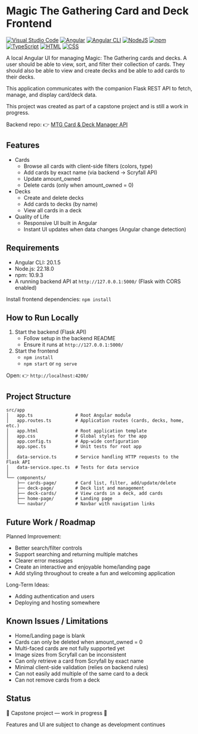 # Magic The Gathering Card and Deck Frontend
[![Visual Studio Code](https://custom-icon-badges.demolab.com/badge/Visual%20Studio%20Code-0078d7.svg?logo=vsc&logoColor=white)](#)
[![Angular](https://img.shields.io/badge/Angular-%23DD0031.svg?logo=angular&logoColor=white)](#)
[![Angular CLI](https://img.shields.io/badge/Angular_CLI-DD0031?logo=angular&logoColor=white)](#)
[![NodeJS](https://img.shields.io/badge/Node.js-6DA55F?logo=node.js&logoColor=white)](#)
[![npm](https://img.shields.io/badge/npm-CB3837?logo=npm&logoColor=fff)](#)
[![TypeScript](https://img.shields.io/badge/TypeScript-3178C6?logo=typescript&logoColor=fff)](#)
[![HTML](https://img.shields.io/badge/HTML-%23E34F26.svg?logo=html5&logoColor=white)](#)
[![CSS](https://img.shields.io/badge/CSS-639?logo=css&logoColor=fff)](#)

A local Angular UI for managing Magic: The Gathering cards and decks. A user should be able to view, sort, 
and filter their collection of cards. They should also be able to view and create decks and be able to add cards
to their decks.

This application communicates with the companion Flask REST API to fetch, manage, and display card/deck data.

This project was created as part of a capstone project and is still a work in progress.

Backend repo: 👉 [MTG Card & Deck Manager API](https://github.com/EricBrown589/NCLab-Python-Capstone-Backend)

## Features

* Cards
  * Browse all cards with client-side filters (colors, type)
  * Add cards by exact name (via backend → Scryfall API)
  * Update amount_owned
  * Delete cards (only when amount_owned = 0)
* Decks
  * Create and delete decks
  * Add cards to decks (by name)
  * View all cards in a deck
* Quality of Life
  * Responsive UI built in Angular
  * Instant UI updates when data changes (Angular change detection)
 
## Requirements

* Angular CLI: 20.1.5
* Node.js: 22.18.0
* npm: 10.9.3
* A running backend API at ```http://127.0.0.1:5000/``` (Flask with CORS enabled)

Install frontend dependencies: ```npm install```

## How to Run Locally

1. Start the backend (Flask API)
    * Follow setup in the backend README
    * Ensure it runs at ```http://127.0.0.1:5000/```
2. Start the frontend
    * ```npm install```
    * ```npm start``` or ```ng serve```

Open: 👉 ```http://localhost:4200/```

## Project Structure

```
src/app
│   app.ts                # Root Angular module
│   app.routes.ts         # Application routes (cards, decks, home, etc.)
│   app.html              # Root application template
│   app.css               # Global styles for the app
│   app.config.ts         # App-wide configuration
│   app.spec.ts           # Unit tests for root app
│
│   data-service.ts       # Service handling HTTP requests to the Flask API
│   data-service.spec.ts  # Tests for data service
│
└── components/
    ├── cards-page/       # Card list, filter, add/update/delete
    ├── deck-page/        # Deck list and management
    ├── deck-cards/       # View cards in a deck, add cards
    ├── home-page/        # Landing page
    └── navbar/           # Navbar with navigation links
```

## Future Work / Roadmap

Planned Improvement:
* Better search/filter controls
* Support searching and returning multiple matches
* Clearer error messages
* Create an interactive and enjoyable home/landing page
* Add styling throughout to create a fun and welcoming application

Long-Term Ideas:
* Adding authentication and users
* Deploying and hosting somewhere

## Known Issues / Limitations

* Home/Landing page is blank
* Cards can only be deleted when amount_owned = 0
* Multi-faced cards are not fully supported yet
* Image sizes from Scryfall can be inconsistent
* Can only retrieve a card from Scryfall by exact name
* Minimal client-side validation (relies on backend rules)
* Can not easily add multiple of the same card to a deck
* Can not remove cards from a deck

## Status

🚧 Capstone project — work in progress 🚧 

Features and UI are subject to change as development continues
